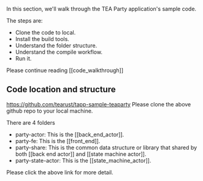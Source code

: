 In this section, we'll walk through the TEA Party application's sample code. 

The steps are:

- Clone the code to local.
- Install the build tools.
- Understand the folder structure.
- Understand the compile workflow.
- Run it.

Please continue reading [[code_walkthrough]]
## Code location and structure
https://github.com/tearust/tapp-sample-teaparty
Please clone the above github repo to your local machine.

There are 4 folders
- party-actor: This is the [[back_end_actor]].
- party-fe: This is the [[front_end]].
- party-share: This is the common data structure or library that shared by both [[back end  actor]] and [[state machine actor]].
- party-state-actor: This is the [[state_machine_actor]].

Please click the above link for more detail.